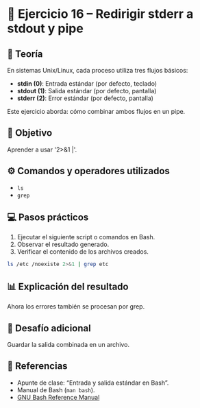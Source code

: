 # 🧪 Ejercicio 16 – Redirigir stderr a stdout y pipe

## 📘 Teoría
En sistemas Unix/Linux, cada proceso utiliza tres flujos básicos:
- **stdin (0)**: Entrada estándar (por defecto, teclado)
- **stdout (1)**: Salida estándar (por defecto, pantalla)
- **stderr (2)**: Error estándar (por defecto, pantalla)

Este ejercicio aborda: cómo combinar ambos flujos en un pipe.

## 🧠 Objetivo
Aprender a usar '2>&1 |'.

## ⚙️ Comandos y operadores utilizados
- `ls`
- `grep`

## 💻 Pasos prácticos
1. Ejecutar el siguiente script o comandos en Bash.
2. Observar el resultado generado.
3. Verificar el contenido de los archivos creados.

```bash
ls /etc /noexiste 2>&1 | grep etc
```

## 📊 Explicación del resultado
Ahora los errores también se procesan por grep.

## 🧩 Desafío adicional
Guardar la salida combinada en un archivo.

## 🔗 Referencias
- Apunte de clase: “Entrada y salida estándar en Bash”.
- Manual de Bash (`man bash`).
- [GNU Bash Reference Manual](https://www.gnu.org/software/bash/manual/)
